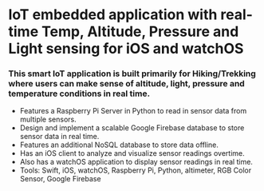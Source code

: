 #  IoT embedded application with real-time Temp, Altitude, Pressure and Light sensing for iOS and watchOS

                                                                   
### This smart IoT application is built primarily for Hiking/Trekking where users can make sense of altitude, light, pressure and temperature conditions in real time.

- Features a Raspberry Pi Server in Python to read in sensor data from multiple sensors.
-	Design and implement a scalable Google Firebase database to store sensor data in real time.
- Features an additional NoSQL database to store data offline.
-	Has an iOS client to analyze and visualize sensor readings overtime.
-	Also has a watchOS application to display sensor readings in real time.
-	Tools: Swift, iOS, watchOS, Raspberry Pi, Python, altimeter, RGB Color Sensor, Google Firebase   

